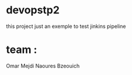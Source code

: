 # devopstp2
 this project just an exemple to test jinkins pipeline 
 
 # team : 
 Omar Mejdi 
 Naoures Bzeouich 
 